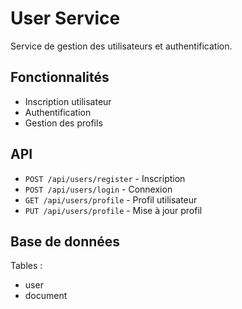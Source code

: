 # User Service

Service de gestion des utilisateurs et authentification.

## Fonctionnalités

- Inscription utilisateur
- Authentification
- Gestion des profils

## API

- `POST /api/users/register` - Inscription
- `POST /api/users/login` - Connexion
- `GET /api/users/profile` - Profil utilisateur
- `PUT /api/users/profile` - Mise à jour profil

## Base de données

Tables :
- user
- document